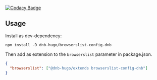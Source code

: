 [![Codacy Badge](https://app.codacy.com/project/badge/Grade/4ee6197f4f9846dbbbdb20331660ac1c)](https://www.codacy.com/gh/dnb-hugo/browserslist-config-dnb/dashboard)

## Usage

Install as dev-dependency:

```shell
npm install -D dnb-hugo/browserslist-config-dnb
```

Then add as extension to the `browserslist` parameter in package.json. 

```json
{
  "browserslist": ["@dnb-hugo/extends browserslist-config-dnb"]
}
```
